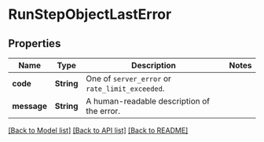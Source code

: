 # RunStepObjectLastError

## Properties
Name | Type | Description | Notes
------------ | ------------- | ------------- | -------------
**code** | **String** | One of `server_error` or `rate_limit_exceeded`. | 
**message** | **String** | A human-readable description of the error. | 

[[Back to Model list]](../README.md#documentation-for-models) [[Back to API list]](../README.md#documentation-for-api-endpoints) [[Back to README]](../README.md)


